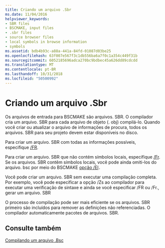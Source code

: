 ```yaml
---
title: Criando um arquivo .Sbr
ms.date: 11/04/2016
helpviewer_keywords:
- SBR files
- BSCMAKE, input files
- .sbr files
- source browser files
- local symbols in browse information
- symbols
ms.assetid: bdb4b93c-a88a-441a-84fd-01087d03be25
ms.openlocfilehash: 63f007e567f3c1db556ba6a7f0c1a354c449f31b
ms.sourcegitcommit: 6052185696adca270bc9bdbec45a626dd89cdcdd
ms.translationtype: MT
ms.contentlocale: pt-BR
ms.lasthandoff: 10/31/2018
ms.locfileid: "50500992"
---
```

# <a name="creating-an-sbr-file"></a>Criando um arquivo .Sbr

Os arquivos de entrada para BSCMAKE são arquivos. SBR. O compilador cria um arquivo. SBR para cada arquivo de objeto (. obj) compilá-lo. Quando você criar ou atualizar o arquivo de informações de procura, todos os arquivos. SBR para seu projeto devem estar disponíveis no disco.

Para criar um arquivo. SBR com todas as informações possíveis, especifique [/FR](../../build/reference/fr-fr-create-dot-sbr-file.md).

Para criar um arquivo. SBR que não contém símbolos locais, especifique [/Fr](../../build/reference/fr-fr-create-dot-sbr-file.md). Se os arquivos. SBR contêm símbolos locais, você pode ainda omiti-los do arquivo. bsc por meio do BSCMAKE [opção /El](../../build/reference/bscmake-options.md)`.`

Você pode criar um arquivo. SBR sem executar uma compilação completa. Por exemplo, você pode especificar a opção /Zs ao compilador para executar uma verificação de sintaxe e ainda se você especificar /FR ou /Fr., gerar um arquivo. SBR

O processo de compilação pode ser mais eficiente se os arquivos. SBR primeiro são incluídos para remover as definições não referenciadas. O compilador automaticamente pacotes de arquivos. SBR.

## <a name="see-also"></a>Consulte também

[Compilando um arquivo .Bsc](../../build/reference/building-a-dot-bsc-file.md)